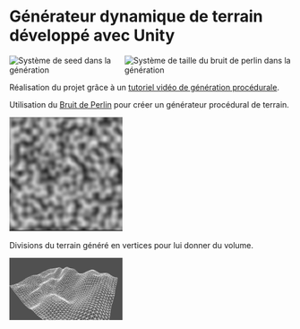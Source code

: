 <h1>Générateur dynamique de terrain développé avec Unity</h1>

<div style="display:flex;">
  <img src="./img/seed-system.gif" alt="Système de seed dans la génération" />
  <img src="./img/scale-noise.gif" alt="Système de taille du bruit de perlin dans la génération" />
</div>

<p>Réalisation du projet grâce à un <a href="https://www.youtube.com/watch?v=cNY2s5Kq9lE&list=PLUWxWDlz8PYLIG5w43tcZdaglQgXAQIPs" target="_blank">tutoriel vidéo de génération procédurale</a>.</p>

<p>Utilisation du <a href="https://fr.wikipedia.org/wiki/Bruit_de_Perlin" target="_blank">Bruit de Perlin</a> pour créer un générateur procédural de terrain.</p>
<img style="width:40%;height:auto;margin:auto;" src="./img/perlinnoise.jpg" alt="Bruit de Perlin utilisé dans la génération procédurale" />

<p>Divisions du terrain généré en vertices pour lui donner du volume.</p>
<img style="width:40%;height:auto;margin:auto;" src="./img/terrain-perlin.png" alt="Terrain divisé en vertices" />
